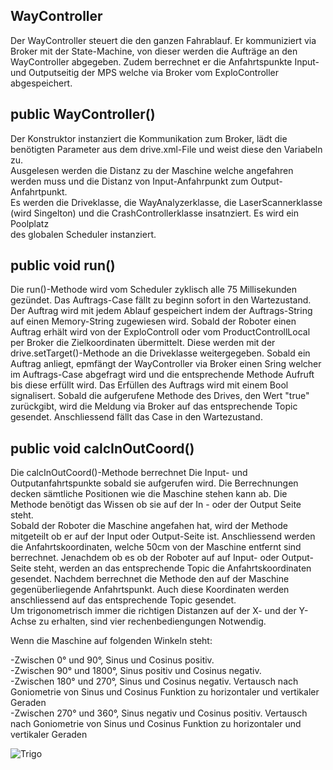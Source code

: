 ## WayController  
Der WayController steuert die den ganzen Fahrablauf. Er kommuniziert via Broker mit der State-Machine, von dieser werden die Aufträge an den WayController abgegeben. Zudem berrechnet er die Anfahrtspunkte Input- und Outputseitig der MPS welche via Broker vom ExploController abgespeichert.
  
## public WayController()  
Der Konstruktor instanziert die Kommunikation zum Broker, lädt die benötigten Parameter aus dem drive.xml-File und weist diese den Variabeln zu.  
Ausgelesen werden die Distanz zu der Maschine welche angefahren werden muss und die Distanz von Input-Anfahrpunkt zum Output-Anfahrtpunkt.  
Es werden die Driveklasse, die WayAnalyzerklasse, die LaserScannerklasse (wird Singelton) und die CrashControllerklasse insatnziert. Es wird ein Poolplatz  
des globalen Scheduler instanziert.
   
## public void run()  
Die run()-Methode wird vom Scheduler zyklisch alle 75 Millisekunden gezündet. Das Auftrags-Case fällt zu beginn sofort in den Wartezustand. Der Auftrag wird mit  jedem Ablauf gespeichert indem der Auftrags-String auf einen Memory-String zugewiesen wird. Sobald der Roboter einen Auftrag erhält wird von der ExploControll  oder vom ProductControllLocal per Broker die Zielkoordinaten  übermittelt. Diese werden mit der drive.setTarget()-Methode an die Driveklasse weitergegeben.  Sobald ein Auftrag anliegt, epmfängt der WayController via Broker einen Sring welcher im Auftrags-Case abgefragt wird und die entsprechende Methode Aufruft bis  diese erfüllt wird. Das Erfüllen des Auftrags wird mit einem Bool signalisert. Sobald die aufgerufene Methode des Drives, den Wert "true" zurückgibt, wird die   Meldung via Broker auf das entsprechende Topic gesendet. Anschliessend fällt das Case in den Wartezustand.  
  
## public void calcInOutCoord()  
Die calcInOutCoord()-Methode berrechnet Die Input- und Outputanfahrtspunkte sobald sie aufgerufen wird. Die Berrechnungen decken sämtliche Positionen wie die Maschine stehen kann ab. Die Methode benötigt das Wissen ob sie auf der In - oder der Output Seite steht.  
Sobald der Roboter die Maschine angefahen hat, wird der Methode mitgeteilt ob er auf der Input oder Output-Seite ist. Anschliessend werden die  Anfahrtskoordinaten, welche 50cm von der Maschine entfernt sind berrechnet. Jenachdem ob es ob der Roboter auf auf Input- oder Output-Seite steht, werden an das entsprechende Topic die Anfahrtskoordinaten gesendet. Nachdem berrechnet die Methode den auf der Maschine gegenüberliegende Anfahrtspunkt. Auch diese Koordinaten werden anschliessend auf das entsprechende Topic gesendet.  
Um trigonometrisch immer die richtigen Distanzen auf der X- und der Y-Achse zu erhalten, sind vier rechenbediengungen Notwendig.  
  
Wenn die Maschine auf folgenden Winkeln steht:
  
-Zwischen 0° und 90°, Sinus und Cosinus positiv.  
-Zwischen 90° und 1800°, Sinus positiv und Cosinus negativ.  
-Zwischen 180° und 270°, Sinus und Cosinus negativ. Vertausch nach Goniometrie von Sinus und Cosinus Funktion zu horizontaler und vertikaler Geraden   
-Zwischen 270° und 360°, Sinus negativ und Cosinus positiv. Vertausch nach Goniometrie von Sinus und Cosinus Funktion zu horizontaler und vertikaler Geraden   
  

![Trigo](https://gitlab.com/solidus/hefei/uploads/a88ebeb4663cf3871c57513ed170315e/Trigo.jpg)
